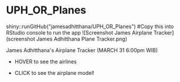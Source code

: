# UPH_OR_Planes

shiny::runGitHub("jamesadhitthana/UPH_OR_Planes") #Copy this into RStudio console to run the app
![Screenshot James Airplane Tracker](screenshot James Adhitthana Plane Tracker.png)

James Adhitthana's Airplane Tracker (MARCH 31 6:00pm WIB)

* HOVER to see the airlines

* CLICK to see the airplane model!
